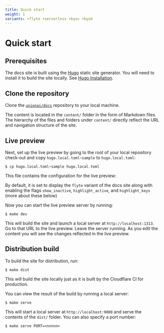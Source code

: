 ```yaml
---
title: Quick start
weight: 1
variants: +flyte +serverless +byoc +byok
---
```


# Quick start

## Prerequisites

The docs site is built using the [Hugo](https://gohugo.io/) static site generator.
You will need to install it to build the site locally.
See [Hugo Installation](https://gohugo.io/getting-started/installing/).

## Clone the repository

Clone the [`unionai/docs`](https://github.com/unionai/docs) repository to your local machine.

The content is located in the `content/` folder in the form of Markdown files.
The hierarchy of the files and folders under `content/` directly reflect the URL and navigation structure of the site.

## Live preview

Next, set up the live preview by going to the root of your local repository check-out and copy `hugo.local.toml~sample` to `hugo.local.toml`:

```shell
$ cp hugo.local.toml~sample hugo.local.toml
```

This file contains the configuration for the live preview:

By default, it is set to display the `flyte` variant of the docs site along with enabling the flags `show_inactive`, `highlight_active`, and `highlight_keys` (more about these below)

Now you can start the live preview server by running:

```shell
$ make dev
```

This will build the site and launch a local server at `http://localhost:1313`.
Go to that URL to the live preview. Leave the server running.
As you edit the content you will see the changes reflected in the live preview.

## Distribution build

To build the site for distribution, run:

```shell
$ make dist
```

This will build the site locally just  as it is built by the Cloudflare CI for production.

You can view the result of the build by running a local server:

```shell
$ make serve
```

This will start a local server at `http://localhost:9000` and serve the contents of the `dist/` folder. You can also specify a port number:

```shell
$ make serve PORT=<nnnnn>
```